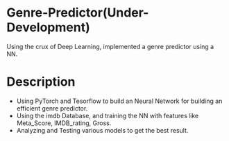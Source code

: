 # Genre-Predictor(Under-Development)
Using the crux of Deep Learning, implemented a genre predictor using a NN.

# Description #
* Using PyTorch and Tesorflow to build an Neural Network for building an efficient genre predictor.
* Using the imdb Database, and training the NN with features like Meta_Score, IMDB_rating, Gross.
* Analyzing and Testing various models to get the best result.
